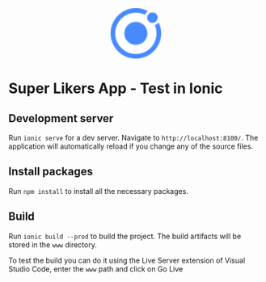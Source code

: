 <p align="center">
  <a href="https://ionicframework.com/" target="blank"><img src="src/assets/icon/favicon.png" width="100" alt="Ionic Logo" /></a>
</p>

# Super Likers App - Test in Ionic

## Development server

Run `ionic serve` for a dev server. Navigate to `http://localhost:8100/`. The application will automatically reload if you change any of the source files.

## Install packages

Run `npm install` to install all the necessary packages.

## Build
Run `ionic build --prod` to build the project. The build artifacts will be stored in the `www` directory.

To test the build you can do it using the Live Server extension of Visual Studio Code, enter the `www` path and click on Go Live
